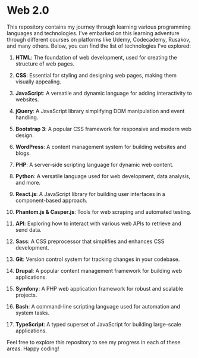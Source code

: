 # Web 2.0

This repository contains my journey through learning various programming languages and technologies. I've embarked on this learning adventure through different courses on platforms like Udemy, Codecademy, Rusakov, and many others. Below, you can find the list of technologies I've explored:

1. **HTML**: The foundation of web development, used for creating the structure of web pages.

2. **CSS**: Essential for styling and designing web pages, making them visually appealing.

3. **JavaScript**: A versatile and dynamic language for adding interactivity to websites.

4. **jQuery**: A JavaScript library simplifying DOM manipulation and event handling.

5. **Bootstrap 3**: A popular CSS framework for responsive and modern web design.

6. **WordPress**: A content management system for building websites and blogs.

7. **PHP**: A server-side scripting language for dynamic web content.

8. **Python**: A versatile language used for web development, data analysis, and more.

9. **React.js**: A JavaScript library for building user interfaces in a component-based approach.

10. **Phantom.js & Casper.js**: Tools for web scraping and automated testing.

11. **API**: Exploring how to interact with various web APIs to retrieve and send data.

12. **Sass**: A CSS preprocessor that simplifies and enhances CSS development.

13. **Git**: Version control system for tracking changes in your codebase.

14. **Drupal**: A popular content management framework for building web applications.

15. **Symfony**: A PHP web application framework for robust and scalable projects.

16. **Bash**: A command-line scripting language used for automation and system tasks.

17. **TypeScript**: A typed superset of JavaScript for building large-scale applications.

Feel free to explore this repository to see my progress in each of these areas. Happy coding!